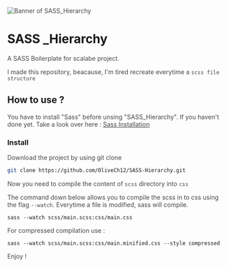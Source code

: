 ![Banner of SASS_Hierarchy](https://i.postimg.cc/1RM27BbM/banner.jpg)

# SASS _Hierarchy

A SASS Boilerplate for scalabe project.

I made this repository, beacause, I'm tired recreate everytime a `scss file structure`

## How to use ?

You have to install "Sass" before unsing "SASS_Hierarchy". If you haven't done yet. Take a look over here : [Sass Installation](https://sass-lang.com/install "Sass Install")

### Install

Download the project by using git clone

```bash
git clone https://github.com/OliveCh12/SASS-Hierarchy.git
```

Now you need to compile the content of `scss` directory into `css`

The command down below allows you to compile the scss in to css using the flag `--watch`. Everytime a file is modified, sass will compile.

```shell
sass --watch scss/main.scss:css/main.css
```

For compressed compilation use :

```shell
sass --watch scss/main.scss:css/main.minified.css --style compressed
```

Enjoy !

<style>
h1 {
    font-weight: bolder;
}

p {
    opacity: 0.8;
}

.markdown-body .highlight pre,
.markdown-body pre {
    background-color: #282d31;
    color: #fff;
}
</style>



